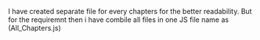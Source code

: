 I have created separate file for every chapters for the better readability. But for the requiremnt then i have combile all files in one JS file name as (All_Chapters.js)
